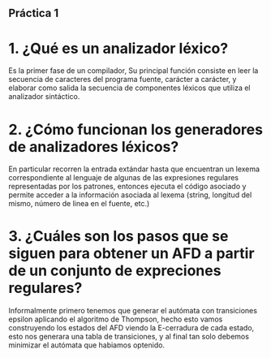 ## Práctica 1

# 1. ¿Qué es un analizador léxico?
  Es la primer fase de un compilador, Su  principal  función  consiste  en  leer  la  secuencia  de caracteres  del  programa  fuente,  carácter  a  carácter,  y  elaborar  como  salida  la  secuencia  de componentes léxicos que utiliza el analizador sintáctico.
  
# 2. ¿Cómo funcionan los generadores de analizadores léxicos?
  En particular recorren la entrada extándar hasta que encuentran un lexema correspondiente al lenguaje de algunas de las expresiones regulares representadas por los patrones, entonces ejecuta el código asociado y permite acceder a la información asociada al lexema (string, longitud del mismo, número de linea en el fuente, etc.)

# 3. ¿Cuáles son los pasos que se siguen para obtener un AFD a partir de un conjunto de expreciones regulares?
  Informalmente primero tenemos que generar el autómata con transiciones epsilon aplicando el algoritmo de Thompson, hecho esto vamos construyendo los estados del AFD viendo la E-cerradura de cada estado, esto nos generara una tabla de transiciones, y al final tan solo debemos minimizar el autómata que habiamos optenido.
